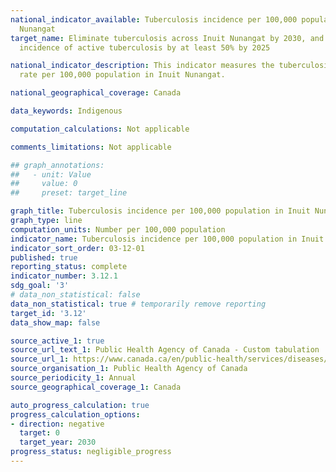 ```yaml
---
national_indicator_available: Tuberculosis incidence per 100,000 population in Inuit
  Nunangat
target_name: Eliminate tuberculosis across Inuit Nunangat by 2030, and reducing the
  incidence of active tuberculosis by at least 50% by 2025

national_indicator_description: This indicator measures the tuberculosis incidence
  rate per 100,000 population in Inuit Nunangat.

national_geographical_coverage: Canada

data_keywords: Indigenous

computation_calculations: Not applicable

comments_limitations: Not applicable

## graph_annotations:
##   - unit: Value
##     value: 0
##     preset: target_line

graph_title: Tuberculosis incidence per 100,000 population in Inuit Nunangat
graph_type: line
computation_units: Number per 100,000 population
indicator_name: Tuberculosis incidence per 100,000 population in Inuit Nunangat
indicator_sort_order: 03-12-01
published: true
reporting_status: complete
indicator_number: 3.12.1
sdg_goal: '3'
# data_non_statistical: false
data_non_statistical: true # temporarily remove reporting
target_id: '3.12'
data_show_map: false

source_active_1: true
source_url_text_1: Public Health Agency of Canada - Custom tabulation
source_url_1: https://www.canada.ca/en/public-health/services/diseases/tuberculosis/surveillance.html
source_organisation_1: Public Health Agency of Canada
source_periodicity_1: Annual
source_geographical_coverage_1: Canada

auto_progress_calculation: true
progress_calculation_options:
- direction: negative
  target: 0
  target_year: 2030
progress_status: negligible_progress
---
```

